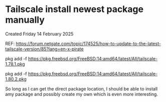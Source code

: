 # Tailscale install newest package manually
Created Friday 14 February 2025

REF: <https://forum.netgate.com/topic/174525/how-to-update-to-the-latest-tailscale-version/85?lang=en-x-pirate>

pkg add -f <https://pkg.freebsd.org/FreeBSD:14:amd64/latest/All/tailscale-1.78.1.pkg>

pkg add -f <https://pkg.freebsd.org/FreeBSD:14:amd64/latest/All/tailscale-1.80.2.pkg>

So long as I can get the direct package location, I should be able to install amy package and possibly create my own which is even more interesting.


